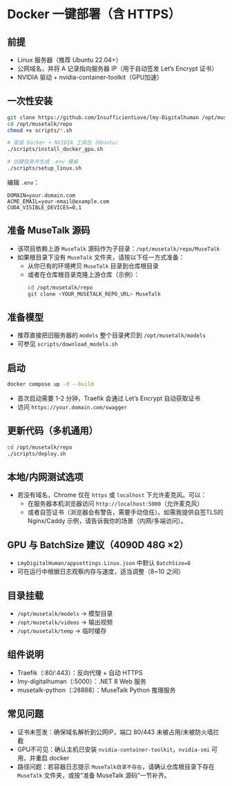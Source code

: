 # Docker 一键部署（含 HTTPS）

## 前提
- Linux 服务器（推荐 Ubuntu 22.04+）
- 公网域名，并将 A 记录指向服务器 IP（用于自动签发 Let’s Encrypt 证书）
- NVIDIA 驱动 + nvidia-container-toolkit（GPU加速）

## 一次性安装
```bash
git clone https://github.com/InsufficientLove/lmy-Digitalhuman /opt/musetalk/repo
cd /opt/musetalk/repo
chmod +x scripts/*.sh

# 安装 Docker + NVIDIA 工具包（Ubuntu）
./scripts/install_docker_gpu.sh

# 创建目录并生成 .env 模板
./scripts/setup_linux.sh
```

编辑 `.env`：
```env
DOMAIN=your.domain.com
ACME_EMAIL=your-email@example.com
CUDA_VISIBLE_DEVICES=0,1
```

## 准备 MuseTalk 源码
- 该项目依赖上游 `MuseTalk` 源码作为子目录：`/opt/musetalk/repo/MuseTalk`
- 如果根目录下没有 `MuseTalk` 文件夹，请按以下任一方式准备：
  - 从你已有的环境拷贝 `MuseTalk` 目录到仓库根目录
  - 或者在仓库根目录克隆上游仓库（示例）：
    ```bash
    cd /opt/musetalk/repo
    git clone <YOUR_MUSETALK_REPO_URL> MuseTalk
    ```

## 准备模型
- 推荐直接把旧服务器的 `models` 整个目录拷贝到 `/opt/musetalk/models`
- 可参见 `scripts/download_models.sh`

## 启动
```bash
docker compose up -d --build
```
- 首次启动需要 1-2 分钟，Traefik 会通过 Let’s Encrypt 自动获取证书
- 访问 `https://your.domain.com/swagger`

## 更新代码（多机通用）
```bash
cd /opt/musetalk/repo
./scripts/deploy.sh
```

## 本地/内网测试选项
- 若没有域名，Chrome 仅在 `https` 或 `localhost` 下允许麦克风。可以：
  - 在服务器本机浏览器访问 `http://localhost:5000`（允许麦克风）
  - 或者自签证书（浏览器会有警告，需要手动信任）。如需我提供自签TLS的 Nginx/Caddy 示例，请告诉我你的场景（内网/多端访问）。

## GPU 与 BatchSize 建议（4090D 48G ×2）
- `LmyDigitalHuman/appsettings.Linux.json` 中默认 `BatchSize=8`
- 可在运行中根据日志观察内存与速度，适当调整（8~10 之间）

## 目录挂载
- `/opt/musetalk/models` → 模型目录
- `/opt/musetalk/videos` → 输出视频
- `/opt/musetalk/temp`   → 临时缓存

## 组件说明
- Traefik（:80/:443）：反向代理 + 自动 HTTPS
- lmy-digitalhuman（:5000）：.NET 8 Web 服务
- musetalk-python（:28888）：MuseTalk Python 推理服务

## 常见问题
- 证书未签发：确保域名解析到公网IP，端口 80/443 未被占用/未被防火墙拦截
- GPU不可见：确认主机已安装 `nvidia-container-toolkit`，`nvidia-smi` 可用，并重启 docker
- 路径问题：若容器日志提示 `MuseTalk目录不存在`，请确认仓库根目录下存在 `MuseTalk` 文件夹，或按“准备 MuseTalk 源码”一节补齐。